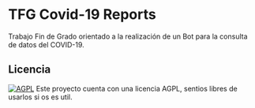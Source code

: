 # TFG Covid-19 Reports
Trabajo Fin de Grado orientado a la realización de un Bot para la consulta de datos del COVID-19.

## Licencia
[![AGPL](https://camo.githubusercontent.com/cb1d26ec555a33e9f09fe279b5edc49996a3bb3b/68747470733a2f2f696d672e736869656c64732e696f2f62616467652f4c6963656e73652d4147504c25323076332d626c75652e737667)](https://www.gnu.org/licenses/agpl.html)
Este proyecto cuenta con una licencia AGPL, sentios libres de usarlos si os es util.
